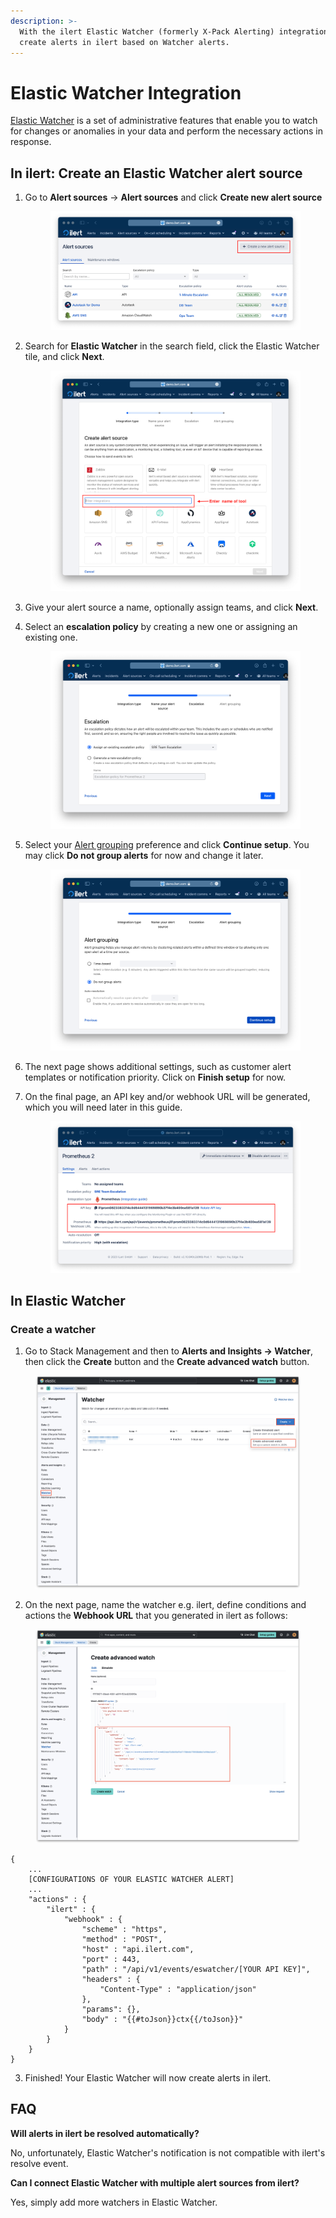 ```yaml
---
description: >-
  With the ilert Elastic Watcher (formerly X-Pack Alerting) integration, you can
  create alerts in ilert based on Watcher alerts.
---
```


# Elastic Watcher Integration

[Elastic Watcher](https://www.elastic.co/guide/en/kibana/8.12/watcher-ui.html) is a set of administrative features that enable you to watch for changes or anomalies in your data and perform the necessary actions in response.

## In ilert: Create an Elastic Watcher alert source <a href="#in-ilert" id="in-ilert"></a>

1.  Go to **Alert sources** -> **Alert sources** and click **Create new alert source**

    <figure><img src="../.gitbook/assets/Screenshot 2023-08-28 at 10.21.10.png" alt=""><figcaption></figcaption></figure>
2.  Search for **Elastic Watcher** in the search field, click the Elastic Watcher tile, and click **Next**.&#x20;

    <figure><img src="../.gitbook/assets/Screenshot 2023-08-28 at 10.24.23.png" alt=""><figcaption></figcaption></figure>
3. Give your alert source a name, optionally assign teams, and click **Next**.
4.  Select an **escalation policy** by creating a new one or assigning an existing one.

    <figure><img src="../.gitbook/assets/Screenshot 2023-08-28 at 11.37.47.png" alt=""><figcaption></figcaption></figure>
5.  Select your [Alert grouping](../alerting/alert-sources.md#alert-grouping) preference and click **Continue setup**. You may click **Do not group alerts** for now and change it later.&#x20;

    <figure><img src="../.gitbook/assets/Screenshot 2023-08-28 at 11.38.24.png" alt=""><figcaption></figcaption></figure>
6. The next page shows additional settings, such as customer alert templates or notification priority. Click on **Finish setup** for now.
7.  On the final page, an API key and/or webhook URL will be generated, which you will need later in this guide.

    <figure><img src="../.gitbook/assets/Screenshot 2023-08-28 at 11.47.34 (1).png" alt=""><figcaption></figcaption></figure>

## In Elastic Watcher <a href="#in-splunk" id="in-splunk"></a>

### Create a watcher <a href="#create-action-sequences" id="create-action-sequences"></a>

1. Go to Stack Management and then to **Alerts and Insights -> Watcher**, then click the **Create** button and the **Create advanced watch** button.

<figure><img src="../.gitbook/assets/1 (1) (1).png" alt=""><figcaption></figcaption></figure>

2. On the next page, name the watcher e.g. ilert, define conditions and actions the **Webhook URL** that you generated in ilert as follows:

<figure><img src="../.gitbook/assets/2 (1) (1).png" alt=""><figcaption></figcaption></figure>

```
{
    ...
    [CONFIGURATIONS OF YOUR ELASTIC WATCHER ALERT]
    ...
    "actions" : {
        "ilert" : {
            "webhook" : {
                "scheme" : "https",
                "method" : "POST",
                "host" : "api.ilert.com",
                "port" : 443,
                "path" : "/api/v1/events/eswatcher/[YOUR API KEY]",
                "headers" : {
                    "Content-Type" : "application/json"
                },
                "params": {},
                "body" : "{{#toJson}}ctx{{/toJson}}"
            }
        }
    }
}
```

3. Finished! Your Elastic Watcher will now create alerts in ilert.

## FAQ <a href="#faq" id="faq"></a>

**Will alerts in ilert be resolved automatically?**

No, unfortunately, Elastic Watcher's notification is not compatible with ilert's resolve event.

**Can I connect Elastic Watcher with multiple alert sources from ilert?**

Yes, simply add more watchers in Elastic Watcher.

